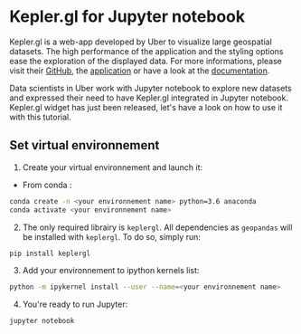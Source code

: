# Kepler.gl for Jupyter notebook
Kepler.gl is a web-app developed by Uber to visualize large geospatial datasets. The high performance of the application and the styling options ease the exploration of the displayed data. For more informations, please visit their [GitHub](https://github.com/keplergl/kepler.gl), the [application](https://kepler.gl/) or have a look at the [documentation](https://github.com/keplergl/kepler.gl/blob/master/docs/api-reference/overview.md).

Data scientists in Uber work with Jupyter notebook to explore new datasets and expressed their need to have Kepler.gl integrated in Jupyter notebook. Kepler.gl widget has just been released, let's have a look on how to use it with this tutorial.

## Set virtual environnement
1. Create your virtual environnement and launch it:
* From conda :  
```bash
conda create -n <your environnement name> python=3.6 anaconda
conda activate <your environnement name>
```
2. The only required librairy is `keplergl`. All dependencies as `geopandas` will be installed with `keplergl`. To do so, simply run:  
```bash
pip install keplergl
```
3. Add your environnement to ipython kernels list:  
```bash
python -m ipykernel install --user --name=<your environnement name>
```  
4. You're ready to run Jupyter:  
```bash
jupyter notebook
```